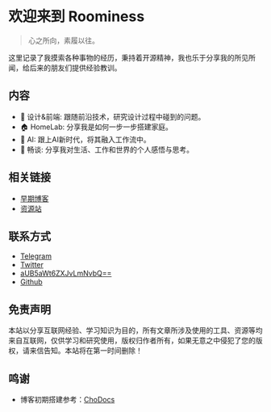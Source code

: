 # 欢迎来到 Roominess

> 心之所向，素履以往。

这里记录了我摸索各种事物的经历，秉持着开源精神，我也乐于分享我的所见所闻，给后来的朋友们提供经验教训。

## 内容

- 🎨 设计&前端: 跟随前沿技术，研究设计过程中碰到的问题。
- 🏠 HomeLab: 分享我是如何一步一步搭建家庭。
- 🤖️ AI: 跟上AI新时代，将其融入工作流中。
- 💬 畅谈: 分享我对生活、工作和世界的个人感悟与思考。

## 相关链接

- [早期博客](https://www.yikzero.com/)
- [资源站](https://t.yikzero.com/)

## 联系方式

- [Telegram](https://t.me/yikZero)
- [Twitter](https://twitter.com/yikZero)
- [aUB5aWt6ZXJvLmNvbQ==](https://www.base64decode.org/)
- [Github](https://github.com/yikZero)

## 免责声明

本站以分享互联网经验、学习知识为目的，所有文章所涉及使用的工具、资源等均来自互联网，仅供学习和研究使用，版权归作者所有，如果无意之中侵犯了您的版权，请来信告知。本站将在第一时间删除！

## 鸣谢

- 博客初期搭建参考：[ChoDocs](https://chodocs.cn/)
